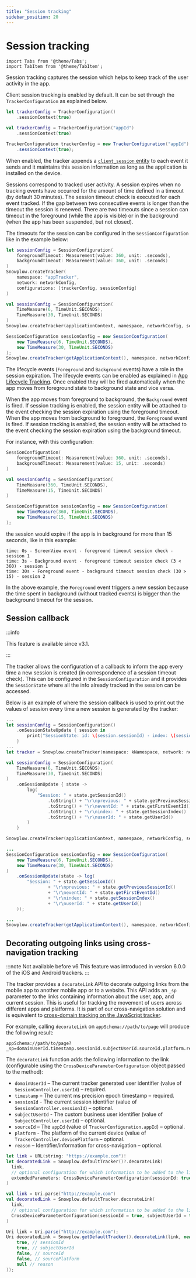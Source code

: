 ```yaml
---
title: "Session tracking"
sidebar_position: 20
---
```


# Session tracking

```mdx-code-block
import Tabs from '@theme/Tabs';
import TabItem from '@theme/TabItem';
```

Session tracking captures the session which helps to keep track of the user activity in the app.

Client session tracking is enabled by default. It can be set through the `TrackerConfiguration` as explained below.

<Tabs groupId="platform" queryString>
  <TabItem value="ios" label="iOS" default>

```swift
let trackerConfig = TrackerConfiguration()
    .sessionContext(true)
```

  </TabItem>
  <TabItem value="android" label="Android (Kotlin)">

```kotlin
val trackerConfig = TrackerConfiguration("appId")
    .sessionContext(true)
```

  </TabItem>
  <TabItem value="android-java" label="Android (Java)">

```java
TrackerConfiguration trackerConfig = new TrackerConfiguration("appId")
    .sessionContext(true);
```

  </TabItem>
</Tabs>

When enabled, the tracker appends a [`client_session` entity](https://github.com/snowplow/iglu-central/blob/master/schemas/com.snowplowanalytics.snowplow/client_session/jsonschema/1-0-2) to each event it sends and it maintains this session information as long as the application is installed on the device.

Sessions correspond to tracked user activity. A session expires when no tracking events have occurred for the amount of time defined in a timeout (by default 30 minutes). The session timeout check is executed for each event tracked. If the gap between two consecutive events is longer than the timeout the session is renewed. There are two timeouts since a session can timeout in the foreground (while the app is visible) or in the background (when the app has been suspended, but not closed).

The timeouts for the session can be configured in the `SessionConfiguration` like in the example below:

<Tabs groupId="platform" queryString>
  <TabItem value="ios" label="iOS" default>

```swift
let sessionConfig = SessionConfiguration(
    foregroundTimeout: Measurement(value: 360, unit: .seconds),
    backgroundTimeout: Measurement(value: 360, unit: .seconds)
)
Snowplow.createTracker(
    namespace: "appTracker",
    network: networkConfig,
    configurations: [trackerConfig, sessionConfig]
)
```

  </TabItem>
  <TabItem value="android" label="Android (Kotlin)">

```kotlin
val sessionConfig = SessionConfiguration(
    TimeMeasure(6, TimeUnit.SECONDS),
    TimeMeasure(30, TimeUnit.SECONDS)
)
Snowplow.createTracker(applicationContext, namespace, networkConfig, sessionConfig)
```

  </TabItem>
  <TabItem value="android-java" label="Android (Java)">

```java
SessionConfiguration sessionConfig = new SessionConfiguration(
    new TimeMeasure(6, TimeUnit.SECONDS),
    new TimeMeasure(30, TimeUnit.SECONDS)
);
Snowplow.createTracker(getApplicationContext(), namespace, networkConfig, sessionConfig);
```

  </TabItem>
</Tabs>

The lifecycle events (`Foreground` and `Background` events) have a role in the session expiration. The lifecycle events can be enabled as explained in [App Lifecycle Tracking](#lifecycle-tracking). Once enabled they will be fired automatically when the app moves from foreground state to background state and vice versa.

When the app moves from foreground to background, the `Background` event is fired. If session tracking is enabled, the session entity will be attached to the event checking the session expiration using the foreground timeout.
When the app moves from background to foreground, the `Foreground` event is fired. If session tracking is enabled, the session entity will be attached to the event checking the session expiration using the background timeout.

For instance, with this configuration:

<Tabs groupId="platform" queryString>
  <TabItem value="ios" label="iOS" default>

```swift
SessionConfiguration(
    foregroundTimeout: Measurement(value: 360, unit: .seconds),
    backgroundTimeout: Measurement(value: 15, unit: .seconds)
)       
```

  </TabItem>
  <TabItem value="android" label="Android (Kotlin)">

```kotlin
val sessionConfig = SessionConfiguration(
    TimeMeasure(360, TimeUnit.SECONDS),
    TimeMeasure(15, TimeUnit.SECONDS)
)
```

  </TabItem>
  <TabItem value="android-java" label="Android (Java)">

```java
SessionConfiguration sessionConfig = new SessionConfiguration(
    new TimeMeasure(360, TimeUnit.SECONDS),
    new TimeMeasure(15, TimeUnit.SECONDS)
);
```

  </TabItem>
</Tabs>

the session would expire if the app is in background for more than 15 seconds, like in this example:

```text
time: 0s - ScreenView event - foreground timeout session check - session 1
time: 3s - Background event - foreground timeout session check (3 < 360) - session 1
time: 30s - Foreground event - background timeout session check (30 > 15) - session 2
```

In the above example, the `Foreground` event triggers a new session because the time spent in background (without tracked events) is bigger than the background timeout for the session.

## Session callback

:::info

This feature is available since v3.1.

:::

The tracker allows the configuration of a callback to inform the app every time a new session is created (in correspondence of a session timeout check).
This can be configured in the `SessionConfiguration` and it provides the `SessionState` where all the info already tracked in the session can be accessed.

Below is an example of where the session callback is used to print out the values of session every time a new session is generated by the tracker:

<Tabs groupId="platform" queryString>
  <TabItem value="ios" label="iOS" default>

```swift
...
let sessionConfig = SessionConfiguration()
    .onSessionStateUpdate { session in
        print("SessionState: id: \(session.sessionId) - index: \(session.sessionIndex) - userID: \(session.userId) - firstEventID: \(session.firstEventId)")
    }
...
let tracker = Snowplow.createTracker(namespace: kNamespace, network: networkConfig, configurations: [sessionConfig])
```

  </TabItem>
  <TabItem value="android" label="Android (Kotlin)">

```kotlin
val sessionConfig = SessionConfiguration(
    TimeMeasure(6, TimeUnit.SECONDS),
    TimeMeasure(30, TimeUnit.SECONDS)
)
    .onSessionUpdate { state ->
        log(
            "Session: " + state.getSessionId()
                .toString() + "\r\nprevious: " + state.getPreviousSessionId()
                .toString() + "\r\neventId: " + state.getFirstEventId()
                .toString() + "\r\nindex: " + state.getSessionIndex()
                .toString() + "\r\nuserId: " + state.getUserId()
        )
    }

Snowplow.createTracker(applicationContext, namespace, networkConfig, sessionConfig)
```

  </TabItem>
  <TabItem value="android-java" label="Android (Java)">

```java
...
SessionConfiguration sessionConfig = new SessionConfiguration(
    new TimeMeasure(6, TimeUnit.SECONDS),
    new TimeMeasure(30, TimeUnit.SECONDS)
)
    .onSessionUpdate(state -> log(
        "Session: " + state.getSessionId()
                + "\r\nprevious: " + state.getPreviousSessionId()
                + "\r\neventId: " + state.getFirstEventId()
                + "\r\nindex: " + state.getSessionIndex()
                + "\r\nuserId: " + state.getUserId()
    ));

...
Snowplow.createTracker(getApplicationContext(), namespace, networkConfig, sessionConfig);
```

  </TabItem>
</Tabs>

## Decorating outgoing links using cross-navigation tracking

:::note Not available before v6
This feature was introduced in version 6.0.0 of the iOS and Android trackers.
:::

The tracker provides a `decorateLink` API to decorate outgoing links from the mobile app to another mobile app or to a website.
This API adds an `_sp` parameter to the links containing information about the user, app, and current session.
This is useful for tracking the movement of users across different apps and platforms.
It is part of our cross-navigation solution and is equivalent to [cross-domain tracking on the JavaScript tracker](/docs/collecting-data/collecting-from-own-applications/javascript-trackers/web-tracker/cross-domain-tracking/index.md).

For example, calling `decorateLink` on `appSchema://path/to/page` will produce the following result:

```
appSchema://path/to/page?_sp=domainUserId.timestamp.sessionId.subjectUserId.sourceId.platform.reason
```

The `decorateLink` function adds the following information to the link (configurable using the `CrossDeviceParameterConfiguration` object passed to the method):

- `domainUserId` – The current tracker generated user identifier (value of `SessionController.userId`) – required.
- `timestamp` – The current ms precision epoch timestamp – required.
- `sessionId` - The current session identifier (value of `SessionController.sessionId`) – optional.
- `subjectUserId` - The custom business user identifier (value of `SubjectController.userId`) – optional.
- `sourceId` – The `appId` (value of `TrackerConfiguration.appId`) – optional.
- `platform` - The platform of the current device (value of `TrackerController.devicePlatform` – optional.
- `reason` – Identifier/information for cross-navigation – optional.

<Tabs groupId="platform" queryString>
  <TabItem value="ios" label="iOS" default>

```swift
let link = URL(string: "https://example.com")!
let decoratedLink = Snowplow.defaultTracker()?.decorateLink(
  link,
  // optional configuration for which information to be added to the link
  extendedParameters: CrossDeviceParameterConfiguration(sessionId: true, subjectUserId: true)
)
```

  </TabItem>
  <TabItem value="android" label="Android (Kotlin)">

```kotlin
val link = Uri.parse("http://example.com")
val decoratedLink = Snowplow.defaultTracker.decorateLink(
  link,
  // optional configuration for which information to be added to the link
  CrossDeviceParameterConfiguration(sessionId = true, subjectUserId = true)
)
```

  </TabItem>
  <TabItem value="android-java" label="Android (Java)">

```java
Uri link = Uri.parse("http://example.com");
Uri decoratedLink = Snowplow.getDefaultTracker().decorateLink(link, new CrossDeviceParameterConfiguration(
    true, // sessionId
    true, // subjectUserId
    false, // sourceId
    false, // sourcePlatform
    null // reason
));
```

  </TabItem>
</Tabs>
